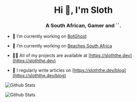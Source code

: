 <h1 align="center">Hi 👋, I'm Sloth</h1>
<h3 align="center">A South African, Gamer and `<Programmer/>`.</h3>

- 🔭 I’m currently working on [BotGhost](https://botghost.com)

- 🔭 I’m currently working on [Beaches South Africa](https://beachsmart.org.za)

- 👨‍💻 All of my projects are available at [https://sloththe.dev](https://sloththe.dev)

- 📝 I regularly write articles on [https://sloththe.dev/blog](https://sloththe.dev/blog)

![Github Stats](https://github-readme-stats.vercel.app/api/top-langs?username=michaelrosstarr&show_icons=true&locale=en&layout=compact&theme=radical)

![Github Stats](https://github-readme-stats.vercel.app/api?username=michaelrosstarr&show_icons=true&locale=en&theme=radical)
